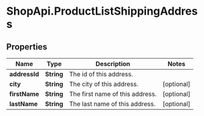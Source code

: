# ShopApi.ProductListShippingAddress

## Properties
Name | Type | Description | Notes
------------ | ------------- | ------------- | -------------
**addressId** | **String** | The id of this address. | 
**city** | **String** | The city of this address. | [optional] 
**firstName** | **String** | The first name of this address. | [optional] 
**lastName** | **String** | The last name of this address. | [optional] 
